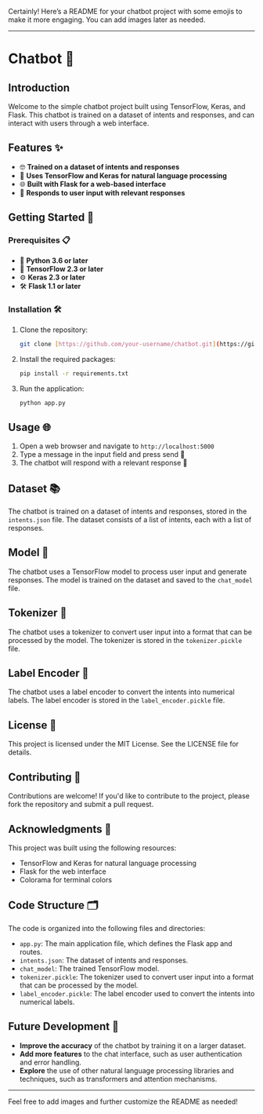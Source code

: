 Certainly! Here’s a README for your chatbot project with some emojis to make it more engaging. You can add images later as needed.

---

# Chatbot 🤖

## Introduction
Welcome to the simple chatbot project built using TensorFlow, Keras, and Flask. This chatbot is trained on a dataset of intents and responses, and can interact with users through a web interface.

## Features ✨
- 🤓 **Trained on a dataset of intents and responses**
- 🧠 **Uses TensorFlow and Keras for natural language processing**
- 🌐 **Built with Flask for a web-based interface**
- 💬 **Responds to user input with relevant responses**

## Getting Started 🚀

### Prerequisites 📋
- 🐍 **Python 3.6 or later**
- 🔮 **TensorFlow 2.3 or later**
- ⚙️ **Keras 2.3 or later**
- 🛠️ **Flask 1.1 or later**

### Installation 🛠️
1. Clone the repository:
   ```bash
   git clone [https://github.com/your-username/chatbot.git](https://github.com/VXNOM12/chatbot.git)
   ```
2. Install the required packages:
   ```bash
   pip install -r requirements.txt
   ```
3. Run the application:
   ```bash
   python app.py
   ```

## Usage 🌐
1. Open a web browser and navigate to `http://localhost:5000`
2. Type a message in the input field and press send 📨
3. The chatbot will respond with a relevant response 💬

## Dataset 📚
The chatbot is trained on a dataset of intents and responses, stored in the `intents.json` file. The dataset consists of a list of intents, each with a list of responses.

## Model 🧠
The chatbot uses a TensorFlow model to process user input and generate responses. The model is trained on the dataset and saved to the `chat_model` file.

## Tokenizer 🔄
The chatbot uses a tokenizer to convert user input into a format that can be processed by the model. The tokenizer is stored in the `tokenizer.pickle` file.

## Label Encoder 🔢
The chatbot uses a label encoder to convert the intents into numerical labels. The label encoder is stored in the `label_encoder.pickle` file.

## License 📜
This project is licensed under the MIT License. See the LICENSE file for details.

## Contributing 🤝
Contributions are welcome! If you'd like to contribute to the project, please fork the repository and submit a pull request.

## Acknowledgments 🙌
This project was built using the following resources:
- TensorFlow and Keras for natural language processing
- Flask for the web interface
- Colorama for terminal colors

## Code Structure 🗂️
The code is organized into the following files and directories:
- `app.py`: The main application file, which defines the Flask app and routes.
- `intents.json`: The dataset of intents and responses.
- `chat_model`: The trained TensorFlow model.
- `tokenizer.pickle`: The tokenizer used to convert user input into a format that can be processed by the model.
- `label_encoder.pickle`: The label encoder used to convert the intents into numerical labels.

## Future Development 🔮
- **Improve the accuracy** of the chatbot by training it on a larger dataset.
- **Add more features** to the chat interface, such as user authentication and error handling.
- **Explore** the use of other natural language processing libraries and techniques, such as transformers and attention mechanisms.

---

Feel free to add images and further customize the README as needed!
